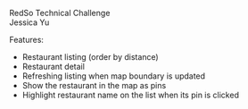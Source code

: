 RedSo Technical Challenge  
Jessica Yu  

Features:
- Restaurant listing (order by distance)
- Restaurant detail
- Refreshing listing when map boundary is updated
- Show the restaurant in the map as pins
- Highlight restaurant name on the list when its pin is clicked
